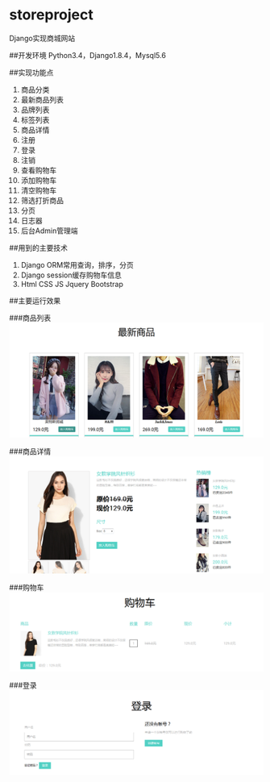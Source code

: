 # storeproject
Django实现商城网站

##开发环境
Python3.4，Django1.8.4，Mysql5.6

##实现功能点
1. 商品分类
2. 最新商品列表
3. 品牌列表
4. 标签列表
5. 商品详情
6. 注册
7. 登录
8. 注销
9. 查看购物车
10. 添加购物车
11. 清空购物车
12. 筛选打折商品
13. 分页
14. 日志器
15. 后台Admin管理端

##用到的主要技术
1. Django ORM常用查询，排序，分页
2. Django session缓存购物车信息
3. Html CSS JS Jquery Bootstrap

##主要运行效果

###商品列表
![](imgs/商品列表.png)

###商品详情
![](imgs/详情.png)

###购物车
![](imgs/购物车.png)

###登录
![](imgs/登录.png)
